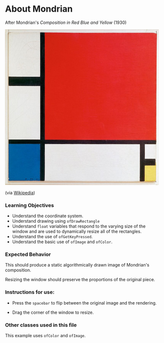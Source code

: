 # About Mondrian

After Mondrian's _Composition in Red Blue and Yellow_ (1930)

![](mondrian.jpg)

(via [Wikipedia](https://en.wikipedia.org/wiki/Composition_with_Red_Blue_and_Yellow))

### Learning Objectives

- Understand the coordinate system.
- Understand drawing using `ofDrawRectangle`
- Understand `float` variables that respond to the varying size of the window and are used to dynamically resize all of the rectangles.
- Understand the use of `ofGetKeyPressed`.
- Understand the basic use of `ofImage` and `ofColor`.

### Expected Behavior

This should produce a static algorithmically drawn image of Mondrian's composition.

Resizing the window should preserve the proportions of the original piece.

### Instructions for use:

- Press the `spacebar` to flip between the original image and the rendering.

- Drag the corner of the window to resize.

### Other classes used in this file

This example uses `ofColor` and `ofImage`.